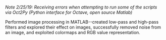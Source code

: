 _Note 2/25/19: Receiving errors when attempting to run some of the scripts via Oct2Py (Python interface for Octave, open source Matlab)_ 

Performed image processing in MATLAB--created low-pass and high-pass filters and explored their effect on images, successfully removed noise from an image, and exploited colormaps and RGB value representation.
